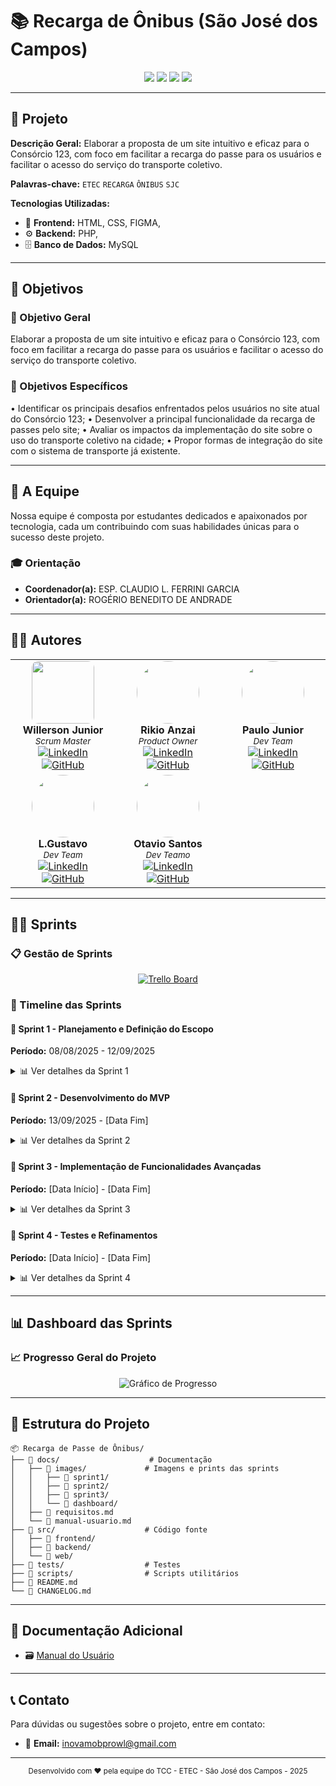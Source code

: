 # 📚 Recarga de Ônibus (São José dos Campos)

<div align="center">
  <img src="https://img.shields.io/badge/Status-Em%20Desenvolvimento-yellow?style=for-the-badge">
  <img src="https://img.shields.io/badge/Ensino-ETEC-blue?style=for-the-badge">
  <img src="https://img.shields.io/badge/Curso-DESENVOLVIMENTO DE SISTEMAS-green?style=for-the-badge">
  <img src="https://img.shields.io/badge/Ano-2025-red?style=for-the-badge">
</div>

---

## 🎯 Projeto

**Descrição Geral:**
Elaborar a proposta de um site intuitivo e eficaz para o Consórcio 123, com foco em facilitar a recarga do passe para os usuários e facilitar o acesso do serviço do transporte coletivo.

**Palavras-chave:** `ETEC` `RECARGA` `ÔNIBUS` `SJC`

**Tecnologias Utilizadas:**
- 🔧 **Frontend:** HTML, CSS, FIGMA,
- ⚙️ **Backend:** PHP, 
- 🗄️ **Banco de Dados:** MySQL

---

## 🎯 Objetivos

### 🎯 Objetivo Geral
Elaborar a proposta de um site intuitivo e eficaz para o Consórcio 123, com foco em facilitar a recarga do passe para os usuários e facilitar o acesso do serviço do transporte coletivo.

### 🎯 Objetivos Específicos
• Identificar os principais desafios enfrentados pelos usuários no site atual do Consórcio 123;
• Desenvolver a principal funcionalidade da recarga de passes pelo site;
• Avaliar os impactos da implementação do site sobre o uso do transporte coletivo na cidade;
• Propor formas de integração do site com o sistema de transporte já existente.


---

## 👥 A Equipe

Nossa equipe é composta por estudantes dedicados e apaixonados por tecnologia, cada um contribuindo com suas habilidades únicas para o sucesso deste projeto.

### 🎓 Orientação
- **Coordenador(a):** ESP. CLAUDIO L. FERRINI GARCIA
- **Orientador(a):** ROGÉRIO BENEDITO DE ANDRADE

---

## 👨‍💻 Autores

<table align="center">
  <tr>
    <td align="center">
      <img src="https://media.discordapp.net/attachments/1415480544199839815/1415481006718189668/Imagem_do_WhatsApp_de_2025-04-09_as_19.23.40_4300dd30.jpg?ex=68c35cea&is=68c20b6a&hm=9bff5e35ebb5b104fd0f4c7cd5d70a5d56edb253336a9b09b5d615192a6e9f35&=&format=webp&width=305&height=544" width="100px" style="border-radius: 10%"><br>
      <b>Willerson Junior</b><br>
      <sub><i>Scrum Master</i></sub><br>
       <a href="[LINK_LINKEDIN]" target="_blank">
        <img src="https://img.shields.io/badge/LinkedIn-0077B5?style=for-the-badge&logo=linkedin&logoColor=white" alt="LinkedIn">
      </a>
       <a href="https://github.com/NoskyNaoSei" target="_blank">
        <img src="https://img.shields.io/badge/GitHub-100000?style=for-the-badge&logo=github&logoColor=white" alt="GitHub">
      </a>
    </td>
    <td align="center">
           <img src="https://media.discordapp.net/attachments/1415480544199839815/1415481007389544569/Imagem_do_WhatsApp_de_2025-06-05_as_19.45.54_769e6b34.jpg?ex=68c35cea&is=68c20b6a&hm=bd4e0c58f895e2f8c8429a04257a39b5cd404107417562c9e2c5787650d50ba3&=&format=webp&width=407&height=544" width="100px" style="border-radius: 50%"><br>
      <b>Rikio Anzai</b><br>
      <sub><i>Product Owner</i></sub><br>
      <a href="[LINK_LINKEDIN]" target="_blank">
        <img src="https://img.shields.io/badge/LinkedIn-0077B5?style=for-the-badge&logo=linkedin&logoColor=white" alt="LinkedIn">
      </a>
      <a href="https://github.com/rikioanzai" target="_blank">
        <img src="https://img.shields.io/badge/GitHub-100000?style=for-the-badge&logo=github&logoColor=white" alt="GitHub">
      </a>
    </td>
    <td align="center">
      <img src="https://media.discordapp.net/attachments/1415480544199839815/1415481007041155072/Imagem_do_WhatsApp_de_2025-04-10_as_12.29.56_def43f99.jpg?ex=68c35cea&is=68c20b6a&hm=cca3a588cb9303eaeeb5d9e1e0c23080615df5d69f3692e356e18650c6d34810&=&format=webp&width=433&height=544" width="100px" style="border-radius: 50%"><br>
      <b>Paulo Junior</b><br>
      <sub><i>Dev Team</i></sub><br>
      <a href="[LINK_LINKEDIN]" target="_blank">
        <img src="https://img.shields.io/badge/LinkedIn-0077B5?style=for-the-badge&logo=linkedin&logoColor=white" alt="LinkedIn">
      </a>
      <a href="https://github.com/killzziinn" target="_blank">
        <img src="https://img.shields.io/badge/GitHub-100000?style=for-the-badge&logo=github&logoColor=white" alt="GitHub">
      </a>
    </td>
  </tr>
  <tr>
    <td align="center">
      <img src="https://media.discordapp.net/attachments/1415480544199839815/1415481040566358206/IMG_20250730_231656.jpg?ex=68cbeeb2&is=68ca9d32&hm=c0521dda8f00455cc3b685d09903f4718f8225d5eca6ee5e2d9d22374e4865cc&=&format=webp&width=486&height=648" width="100px" style="border-radius: 50%"><br>
      <b>L.Gustavo</b><br>
      <sub><i>Dev Team</i></sub><br>
      <a href="[LINK_LINKEDIN]" target="_blank">
        <img src="https://img.shields.io/badge/LinkedIn-0077B5?style=for-the-badge&logo=linkedin&logoColor=white" alt="LinkedIn">
      </a>
      <a href="https://github.com/kazuinsx" target="_blank">
        <img src="https://img.shields.io/badge/GitHub-100000?style=for-the-badge&logo=github&logoColor=white" alt="GitHub">
      </a>
    </td>
    <td align="center">
      <img src="https://media.discordapp.net/attachments/1415480544199839815/1415481007884341369/Imagem_do_WhatsApp_de_2025-04-09_as_19.19.58_73370af2.jpg?ex=68c35cea&is=68c20b6a&hm=755f0fbafc889d16b3eac42ef5300e9d9bb47e362797ee2c84bd8fd5f99798ea&=&format=webp&width=251&height=544" width="100px" style="border-radius: 50%"><br>
      <b>Otavio Santos</b><br>
      <sub><i>Dev Teamo</i></sub><br>
      <a href="[LINK_LINKEDIN]" target="_blank">
        <img src="https://img.shields.io/badge/LinkedIn-0077B5?style=for-the-badge&logo=linkedin&logoColor=white" alt="LinkedIn">
      </a>
      <a href="https://github.com/OctaviusPaulinus" target="_blank">
        <img src="https://img.shields.io/badge/GitHub-100000?style=for-the-badge&logo=github&logoColor=white" alt="GitHub">
      </a>
  </tr>
</table>

---

## 🏃‍♂️ Sprints

### 📋 Gestão de Sprints
<div align="center">
  <a href="https://trello.com/invite/b/67e49d54823a817ef793c1a8/ATTI7dc0b91d3968851bb5ffc051d754c063C55D0ADC/inovamob" target="_blank">
    <img src="https://img.shields.io/badge/Trello-0079BF?style=for-the-badge&logo=trello&logoColor=white" alt="Trello Board">
  </a>
</div>

### 📅 Timeline das Sprints

#### 🎯 Sprint 1 - Planejamento e Definição do Escopo
**Período:** 08/08/2025 - 12/09/2025

<details>
<summary>📊 Ver detalhes da Sprint 1</summary>

**Objetivos:**
- Definir escopo do projeto
- Criar documentação inicial
- Setup do ambiente de desenvolvimento
- Estudo de casos existentes, tecnologias e normas
- Diagramas, wireframes, arquitetura do sistema
- Cronograma detalhado, divisão de tarefas
- Setup de servidores, repositórios, frameworks

**Entregas:**
- [✔️] Documento de Requisitos
- [✔️] Protótipos iniciais
- [✔️] Setup do repositório

</details>

#### 🎯 Sprint 2 - Desenvolvimento do MVP
**Período:** 13/09/2025 - [Data Fim]

<details>
<summary>📊 Ver detalhes da Sprint 2</summary>

**Objetivos:**

**Entregas:**
- []...

</details>

#### 🎯 Sprint 3 - Implementação de Funcionalidades Avançadas
**Período:** [Data Início] - [Data Fim]

<details>
<summary>📊 Ver detalhes da Sprint 3</summary>

**Objetivos:**
-

**Entregas:**
- [ ]...

</details>

#### 🎯 Sprint 4 - Testes e Refinamentos
**Período:** [Data Início] - [Data Fim]

<details>
<summary>📊 Ver detalhes da Sprint 4</summary>

**Objetivos:**

**Entregas:**
- [ ]...

</details>

---

## 📊 Dashboard das Sprints

### 📈 Progresso Geral do Projeto
<div align="center">
  <img src="https://via.placeholder.com/800x400/34495E/FFFFFF?text=Gr%C3%A1fico+de+Progresso" alt="Gráfico de Progresso">
</div>

---

## 📁 Estrutura do Projeto

```
📦 Recarga de Passe de Ônibus/
├── 📂 docs/                    # Documentação
│   ├── 📂 images/             # Imagens e prints das sprints
│   │   ├── 📂 sprint1/
│   │   ├── 📂 sprint2/
│   │   ├── 📂 sprint3/
│   │   └── 📂 dashboard/
│   ├── 📄 requisitos.md
│   └── 📄 manual-usuario.md
├── 📂 src/                    # Código fonte
│   ├── 📂 frontend/
│   ├── 📂 backend/
│   └── 📂 web/
├── 📂 tests/                  # Testes
├── 📂 scripts/                # Scripts utilitários
├── 📄 README.md
└── 📄 CHANGELOG.md
```
---

## 📄 Documentação Adicional

- 🗃 [Manual do Usuário](https://drive.google.com/drive/u/2/folders/1bZxF9tAav4n-n8tWVQSMjuYgou_Qycpk)

---

## 📞 Contato

Para dúvidas ou sugestões sobre o projeto, entre em contato:

- 📧 **Email:** inovamobprowl@gmail.com
---

<div align="center">
  <sub>Desenvolvido com ❤️ pela equipe do TCC - ETEC - São José dos Campos - 2025</sub>
</div>
